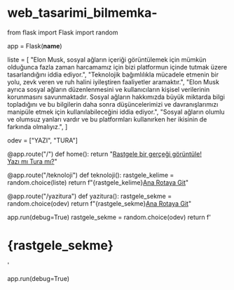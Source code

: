 # web_tasarimi_bilmemka-
from flask import Flask
import random

app = Flask(__name__)

liste = [
    "Elon Musk, sosyal ağların içeriği görüntülemek için mümkün olduğunca fazla zaman harcamamız için bizi platformun içinde tutmak üzere tasarlandığını iddia ediyor.",
    "Teknolojik bağımlılıkla mücadele etmenin bir yolu, zevk veren ve ruh halini iyileştiren faaliyetler aramaktır.",
    "Elon Musk ayrıca sosyal ağların düzenlenmesini ve kullanıcıların kişisel verilerinin korunmasını savunmaktadır. Sosyal ağların hakkımızda büyük miktarda bilgi topladığını ve bu bilgilerin daha sonra düşüncelerimizi ve davranışlarımızı manipüle etmek için kullanılabileceğini iddia ediyor.",
    "Sosyal ağların olumlu ve olumsuz yanları vardır ve bu platformları kullanırken her ikisinin de farkında olmalıyız.",
]

odev = ["YAZI", "TURA"]

@app.route("/")
def home():
    return "<a href='/teknoloji'>Rastgele bir gerçeği görüntüle!</a><br><a href='/yazitura'>Yazı mı Tura mı?</a>"

@app.route("/teknoloji")
def teknoloji():
    rastgele_kelime = random.choice(liste)
    return f"{rastgele_kelime}<a href='/'>Ana Rotaya Git</a>"

@app.route("/yazitura")
def yazitura():
    rastgele_sekme = random.choice(odev)
    return f"{rastgele_sekme}<a href='/'>Ana Rotaya Git</a>"


app.run(debug=True)
    rastgele_sekme = random.choice(odev)
    return f'<h1>{rastgele_sekme}</h1>'


app.run(debug=True)
